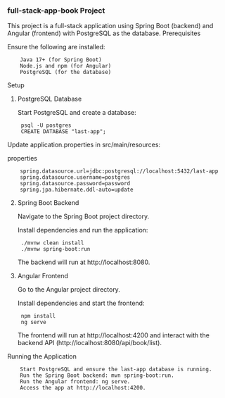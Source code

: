### full-stack-app-book Project

This project is a full-stack application using Spring Boot (backend) and Angular (frontend) with PostgreSQL as the database.
Prerequisites

Ensure the following are installed:

        Java 17+ (for Spring Boot)
        Node.js and npm (for Angular)
        PostgreSQL (for the database)

Setup
1. PostgreSQL Database

    Start PostgreSQL and create a database:

        psql -U postgres
        CREATE DATABASE "last-app";

Update application.properties in src/main/resources:

properties

        spring.datasource.url=jdbc:postgresql://localhost:5432/last-app
        spring.datasource.username=postgres
        spring.datasource.password=password
        spring.jpa.hibernate.ddl-auto=update

2. Spring Boot Backend

    Navigate to the Spring Boot project directory.

    Install dependencies and run the application:

        ./mvnw clean install
        ./mvnw spring-boot:run

    The backend will run at http://localhost:8080.

3. Angular Frontend

    Go to the Angular project directory.

    Install dependencies and start the frontend:
    
        npm install
        ng serve

    The frontend will run at http://localhost:4200 and interact with the backend API (http://localhost:8080/api/book/list).

Running the Application

        Start PostgreSQL and ensure the last-app database is running.
        Run the Spring Boot backend: mvn spring-boot:run.
        Run the Angular frontend: ng serve.
        Access the app at http://localhost:4200.

